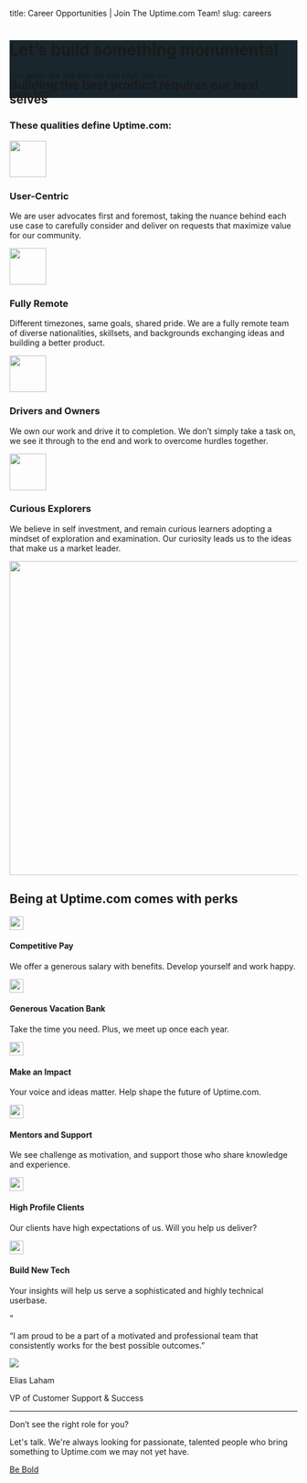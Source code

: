 title: Career Opportunities | Join The Uptime.com Team!
slug: careers
<div class="careers body-marketing">
	<div class="hero bg-image-1 text-light-4" style="background-color: #19262d;">
		<div class="container">
			<div class="row align-items-center">
				<div class="col-md-6 py-6">
					<h1 class="font-weight-bold text-white mb-4">Let’s build something monumental</h1>
					<p class="font-weight-light font-24 mb-5">Our goals are big and we aim high, join us.</p>
					<div class="d-xl-flex align-items-center justify-content-between">
						<a href="#jobs" class="btn btn-lg btn-primary mb-3">Apply here</a>
					</div>
				</div>
				<div class="col-md-6" style="margin-bottom: -4rem;">
					<!-- image -->
				</div>
			</div>
		</div>
	</div>
	<section class="py-6 whoweare">
		<div class="container">
			<div class="row mb-5">
				<div class="col-12 col-lg-10 mx-lg-auto text-center">
					<h2 class="font-weight-ultrabold">Building the best product requires our best selves</h2>
					<h3 class="subheading">These qualities define Uptime.com:</h3>
				</div>
			</div>
			<div class="row mb-5">
				<div class="col-12 col-lg-6 text-center mb-5 mb-lg-0">
					<img src="{{ THEME_STATIC_DIR }}/theme/img/icons2/User_Icon.svg" class="mb-4" width="64" height="64">
					<h3 class="font-weight-ultrabold mb-3">User-Centric</h3>
					<p class="px-lg-5">We are user advocates first and foremost, taking the nuance behind each use case to carefully consider and deliver on requests that maximize value for our community.</p>
				</div>
				<div class="col-12 col-lg-6 text-center">
					<img src="{{ THEME_STATIC_DIR }}/theme/img/icons2/Remote_Icon.svg" class="mb-4"  width="64" height="64">
					<h3 class="font-weight-ultrabold mb-3">Fully Remote</h3>
					<p class="px-lg-5">Different timezones, same goals, shared pride. We are a fully remote team of diverse nationalities, skillsets, and backgrounds exchanging ideas and building a better product.</p>
				</div>
			</div>
			<div class="row">
				<div class="col-12 col-lg-6 text-center mb-5 mb-lg-0">
					<img src="{{ THEME_STATIC_DIR }}/theme/img/icons2/Task_Checklist_Icon.svg" class="mb-4"  width="64" height="64">
					<h3 class="font-weight-ultrabold mb-3">Drivers and Owners</h3>
					<p class="px-lg-5">We own our work and drive it to completion. We don’t simply take a task on, we see it through to the end and work to overcome hurdles together.</p>
				</div>
				<div class="col-12 col-lg-6 text-center">
					<img src="{{ THEME_STATIC_DIR }}/theme/img/icons2/Lightbulb_Icon.svg" class="mb-4" width="64" height="64">
					<h3 class="font-weight-ultrabold mb-3">Curious Explorers</h3>
					<p class="px-lg-5">We believe in self investment, and remain curious learners adopting a mindset of exploration and examination. Our curiosity leads us to the ideas that make us a market leader.</p>
				</div>
			</div>
		</div>
	</section>
	<section class="py-6 benefits">
		<div class="overlay d-none d-lg-block">
			<div class="overlay-inner row align-items-center">
				<div class="col-4 ml-auto text-right">
					<img style="height: 550px;" src="{{ THEME_STATIC_DIR }}/theme/img/marketing/careers-about-uptime.png" width="578" height="654">
				</div>
			</div>
		</div>
		<div class="container">
			<div class="row">
				<div class="col-lg-8">
					<h2 class="font-weight-ultrabold mb-4">Being at Uptime.com comes with perks</h2>
					<div class="row">
						<div class="col-12 col-lg-6 mb-4 mb-lg-5 pr-lg-5">
							<div class="d-flex align-items-center mb-3">
								<img src="{{ THEME_STATIC_DIR }}/theme/img/icons2/Uptime_GreenCheckBox_Icon.svg" class="mr-3" width="24" height="24">
								<h4>Competitive Pay</h4>
							</div>
							<p>We offer a generous salary with benefits. Develop yourself and work happy.</p>
						</div>
						<div class="col-12 col-lg-6 mb-4 mb-lg-5 pr-lg-5">
							<div class="d-flex align-items-center mb-3">
								<img src="{{ THEME_STATIC_DIR }}/theme/img/icons2/Uptime_GreenCheckBox_Icon.svg" class="mr-3" width="24" height="24">
								<h4>Generous Vacation Bank</h4>
							</div>
							<p>Take the time you need. Plus, we meet up once each year.</p>
						</div>
						<div class="col-12 col-lg-6 mb-4 mb-lg-5 pr-lg-5">
							<div class="d-flex align-items-center mb-3">
								<img src="{{ THEME_STATIC_DIR }}/theme/img/icons2/Uptime_GreenCheckBox_Icon.svg" class="mr-3" width="24" height="24">
								<h4>Make an Impact</h4>
							</div>
							<p>Your voice and ideas matter. Help shape the future of Uptime.com.</p>
						</div>
						<div class="col-12 col-lg-6 mb-4 mb-lg-5 pr-lg-5">
							<div class="d-flex align-items-center mb-3">
								<img src="{{ THEME_STATIC_DIR }}/theme/img/icons2/Uptime_GreenCheckBox_Icon.svg" class="mr-3" width="24" height="24">
								<h4>Mentors and Support</h4>
							</div>
							<p>We see challenge as motivation, and support those who share knowledge and experience.</p>
						</div>
						<div class="col-12 col-lg-6 mb-4 mb-lg-0 pr-lg-5">
							<div class="d-flex align-items-center mb-3">
								<img src="{{ THEME_STATIC_DIR }}/theme/img/icons2/Uptime_GreenCheckBox_Icon.svg" class="mr-3" width="24" height="24">
								<h4>High Profile Clients</h4>
							</div>
							<p>Our clients have high expectations of us. Will you help us deliver?</p>
						</div>
						<div class="col-12 col-lg-6 pr-lg-5">
							<div class="d-flex align-items-center mb-3">
								<img src="{{ THEME_STATIC_DIR }}/theme/img/icons2/Uptime_GreenCheckBox_Icon.svg" class="mr-3" width="24" height="24">
								<h4>Build New Tech</h4>
							</div>
							<p>Your insights will help us serve a sophisticated and highly technical userbase.</p>
						</div>
					</div>
				</div>
			</div>
		</div>
	</section>
	<section class="py-6 bg-primary quote">
		<div class="container mt-7">
			<div class="row">
				<div class="col-12 col-lg-8 mx-lg-auto text-center">
					<p class="quote-mark mb-0">“</p>
					<p class="quote-text text-white mb-5">“I am proud to be a part of a motivated and professional team that consistently works for the best possible outcomes.”</p>
					<img src="{{ THEME_STATIC_DIR }}/theme/img/marketing/careers-user-avatar.png" class="border-1 rounded-circle mb-4">
					<p class="quote-author mb-1">Elias Laham</p>
					<p class="quote-author-title">VP of Customer Support &amp; Success</p>
				</div>
			</div>
		</div>
	</section>
	<section class="bg-light-2 py-6">
		<div class="container">
			<div class="row">
				<div class="col-12 col-lg-9 mx-lg-auto text-center">
					<hr class="light my-6 mg-lg-7"/>
					<p class="font-20 font-lg-28 font-weight-ultrabold mb-4">Don’t see the right role for you?</p>
					<p class="font-16 font-lg-18 lh-17 mb-4">Let's talk. We're always looking for passionate, talented people who bring something to Uptime.com we may not yet have.</p>
					<a href="/contact" class="btn btn-primary btn-lg">Be Bold</a>
				</div>
			</div>
		</div>
	</section>
</div>
